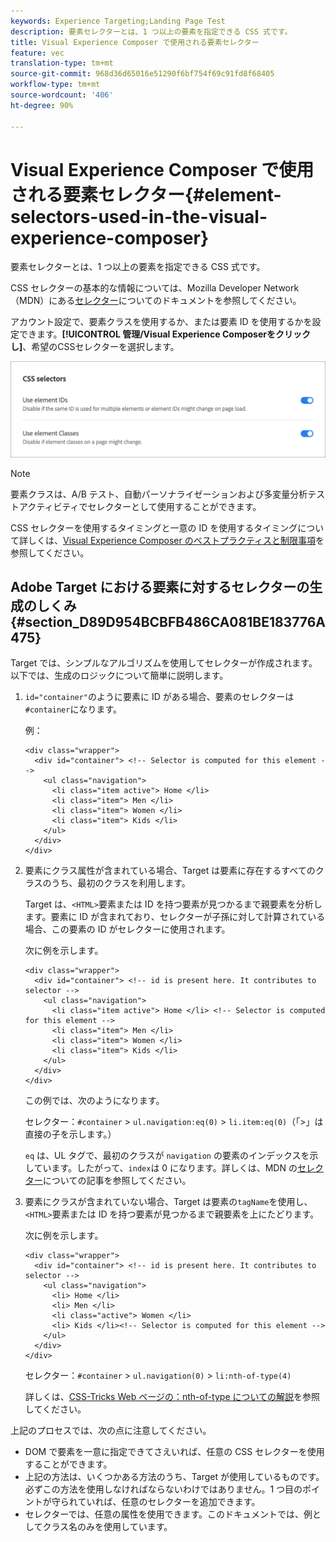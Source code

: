 ```yaml
---
keywords: Experience Targeting;Landing Page Test
description: 要素セレクターとは、1 つ以上の要素を指定できる CSS 式です。
title: Visual Experience Composer で使用される要素セレクター
feature: vec
translation-type: tm+mt
source-git-commit: 968d36d65016e51290f6bf754f69c91fd8f68405
workflow-type: tm+mt
source-wordcount: '406'
ht-degree: 90%

---
```



# Visual Experience Composer で使用される要素セレクター{#element-selectors-used-in-the-visual-experience-composer}

要素セレクターとは、1 つ以上の要素を指定できる CSS 式です。

CSS セレクターの基本的な情報については、Mozilla Developer Network（MDN）にある[セレクター](https://developer.mozilla.org/en-US/docs/Web/Guide/CSS/Getting_started/Selectors)についてのドキュメントを参照してください。

アカウント設定で、要素クラスを使用するか、または要素 ID を使用するかを設定できます。**[!UICONTROL 管理/Visual Experience Composerをクリックし]**、希望のCSSセレクターを選択します。

![](assets/css_selectors.png)

>[!NOTE]
>
>要素クラスは、A/B テスト、自動パーソナライゼーションおよび多変量分析テストアクティビティでセレクターとして使用することができます。

CSS セレクターを使用するタイミングと一意の ID を使用するタイミングについて詳しくは、[Visual Experience Composer のベストプラクティスと制限事項](/help/c-experiences/c-visual-experience-composer/experience-composer-best-practices.md#concept_E284B3F704C04406B174D9050A2528A6)を参照してください。

## Adobe Target における要素に対するセレクターの生成のしくみ {#section_D89D954BCBFB486CA081BE183776A475}

Target では、シンプルなアルゴリズムを使用してセレクターが作成されます。以下では、生成のロジックについて簡単に説明します。

1. `id="container"`のように要素に ID がある場合、要素のセレクターは`#container`になります。

   例：

   ```
   <div class="wrapper">
     <div id="container"> <!-- Selector is computed for this element -->
       <ul class="navigation">
         <li class="item active"> Home </li>
         <li class="item"> Men </li>
         <li class="item"> Women </li>
         <li class="item"> Kids </li>
       </ul>
     </div>
   </div>
   ```

1. 要素にクラス属性が含まれている場合、Target は要素に存在するすべてのクラスのうち、最初のクラスを利用します。

   Target は、`<HTML>`要素または ID を持つ要素が見つかるまで親要素を分析します。要素に ID が含まれており、セレクターが子孫に対して計算されている場合、この要素の ID がセレクターに使用されます。

   次に例を示します。

   ```
   <div class="wrapper">
     <div id="container"> <!-- id is present here. It contributes to selector -->
       <ul class="navigation">
         <li class="item active"> Home </li> <!-- Selector is computed for this element -->
         <li class="item"> Men </li>
         <li class="item"> Women </li>
         <li class="item"> Kids </li>
       </ul>
     </div>
   </div>
   ```

   この例では、次のようになります。

   セレクター：`#container` > `ul.navigation:eq(0)` > `li.item:eq(0)`（「>」は直接の子を示します。）

   `eq` は、UL タグで、最初のクラスが `navigation` の要素のインデックスを示しています。したがって、`index`は 0 になります。詳しくは、MDN の[セレクター](https://developer.mozilla.org/en-US/docs/Web/Guide/CSS/Getting_started/Selectors)についての記事を参照してください。

1. 要素にクラスが含まれていない場合、Target は要素の`tagName`を使用し、`<HTML>`要素または ID を持つ要素が見つかるまで親要素を上にたどります。

   次に例を示します。

   ```
   <div class="wrapper">
     <div id="container"> <!-- id is present here. It contributes to selector -->
       <ul class="navigation">
         <li> Home </li>
         <li> Men </li>
         <li class="active"> Women </li>
         <li> Kids </li><!-- Selector is computed for this element -->
       </ul>
     </div>
   </div>
   ```

   セレクター：`#container` > `ul.navigation(0)` > `li:nth-of-type(4)`

   詳しくは、[CSS-Tricks Web ページの：nth-of-type についての解説](https://css-tricks.com/almanac/selectors/n/nth-of-type/)を参照してください。

上記のプロセスでは、次の点に注意してください。

* DOM で要素を一意に指定できてさえいれば、任意の CSS セレクターを使用することができます。
* 上記の方法は、いくつかある方法のうち、Target が使用しているものです。必ずこの方法を使用しなければならないわけではありません。1 つ目のポイントが守られていれば、任意のセレクターを追加できます。
* セレクターでは、任意の属性を使用できます。このドキュメントでは、例としてクラス名のみを使用しています。

